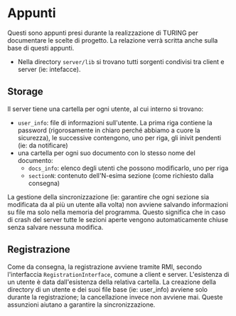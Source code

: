 # Appunti
Questi sono appunti presi durante la realizzazione di TURING per documentare le
scelte di progetto. La relazione verrà scritta anche sulla base di questi
appunti.

- Nella directory `server/lib` si trovano tutti sorgenti condivisi tra client e
server (ie: intefacce).

## Storage
Il server tiene una cartella per ogni utente, al cui interno si trovano:
- `user_info`: file di informazioni sull'utente. La prima riga contiene la
    password (rigorosamente in chiaro perché abbiamo a cuore la sicurezza), le
    successive contengono, uno per riga, gli inivit pendenti (ie: da notificare)
- una cartella per ogni suo documento con lo stesso nome del documento:
  - `docs_info`: elenco degli utenti che possono modificarlo, uno per riga
  - `sectionN`: contenuto dell'N-esima sezione (come richiesto dalla consegna)

La gestione della sincronizzazione (ie: garantire che ogni sezione sia
modificata da al più un utente alla volta) non avviene salvando informazioni su
file ma solo nella memoria del programma. Questo significa che in caso di crash
del server tutte le sezioni aperte vengono automaticamente chiuse senza salvare
nessuna modifica.

## Registrazione
Come da consegna, la registrazione avviene tramite RMI, secondo l'interfaccia
`RegistrationInterface`, comune a client e server. L'esistenza di un utente è
data dall'esistenza della relativa cartella.
La creazione della directory di un utente e dei suoi file base (ie: user_info)
avviene solo durante la registrazione; la cancellazione invece non avviene mai.
Queste assunzioni aiutano a garantire la sincronizzazione.
